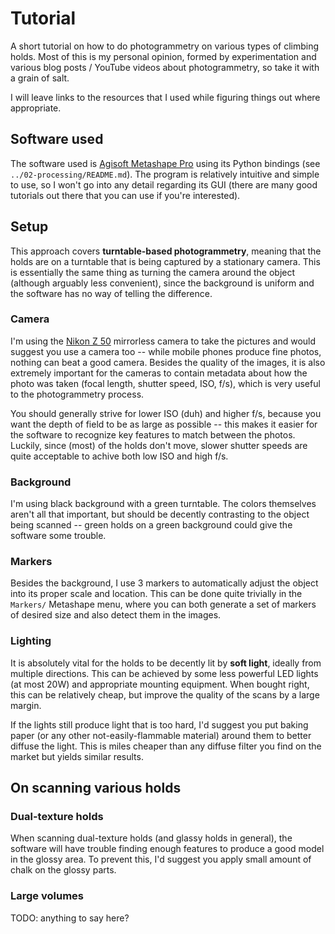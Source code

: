 # Tutorial
A short tutorial on how to do photogrammetry on various types of climbing holds. Most of this is my personal opinion, formed by experimentation and various blog posts / YouTube videos about photogrammetry, so take it with a grain of salt.

I will leave links to the resources that I used while figuring things out where appropriate.

## Software used
The software used is [Agisoft Metashape Pro](https://www.agisoft.com/) using its Python bindings (see `../02-processing/README.md`). The program is relatively intuitive and simple to use, so I won't go into any detail regarding its GUI (there are many good tutorials out there that you can use if you're interested).

## Setup
This approach covers **turntable-based photogrammetry**, meaning that the holds are on a turntable that is being captured by a stationary camera. This is essentially the same thing as turning the camera around the object (although arguably less convenient), since the background is uniform and the software has no way of telling the difference.

### Camera
I'm using the [Nikon Z 50](https://en.wikipedia.org/wiki/Nikon_Z_50) mirrorless camera to take the pictures and would suggest you use a camera too -- while mobile phones produce fine photos, nothing can beat a good camera. Besides the quality of the images, it is also extremely important for the cameras to contain metadata about how the photo was taken (focal length, shutter speed, ISO, f/s), which is very useful to the photogrammetry process.

You should generally strive for lower ISO (duh) and higher f/s, because you want the depth of field to be as large as possible -- this makes it easier for the software to recognize key features to match between the photos. Luckily, since (most) of the holds don't move, slower shutter speeds are quite acceptable to achive both low ISO and high f/s.

### Background
I'm using black background with a green turntable. The colors themselves aren't all that important, but should be decently contrasting to the object being scanned -- green holds on a green background could give the software some trouble.

### Markers
Besides the background, I use 3 markers to automatically adjust the object into its proper scale and location. This can be done quite trivially in the `Markers/` Metashape menu, where you can both generate a set of markers of desired size and also detect them in the images.

### Lighting
It is absolutely vital for the holds to be decently lit by **soft light**, ideally from multiple directions. This can be achieved by some less powerful LED lights (at most 20W) and appropriate mounting equipment. When bought right, this can be relatively cheap, but improve the quality of the scans by a large margin.

If the lights still produce light that is too hard, I'd suggest you put baking paper (or any other not-easily-flammable material) around them to better diffuse the light. This is miles cheaper than any diffuse filter you find on the market but yields similar results.

## On scanning various holds

### Dual-texture holds
When scanning dual-texture holds (and glassy holds in general), the software will have trouble finding enough features to produce a good model in the glossy area. To prevent this, I'd suggest you apply small amount of chalk on the glossy parts.

### Large volumes
TODO: anything to say here?
